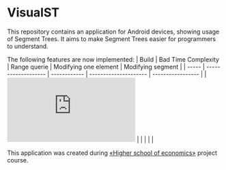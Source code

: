 # VisualST

This repository contains an application for Android devices, showing usage of Segment Trees. It aims to make Segment Trees easier for programmers to understand.

The following features are now implemented:
| Build | Bad Time Complexity | Range querie | Modifying one element | Modifying segment |
| ----- | ------------------- | ------------ | --------------------- | ----------------- |
| ![equation](https://latex.codecogs.com/gif.latex?O(n)) |  |  |  | |

This application was created during
[&laquo;Higher school of economics&raquo;](https://www.hse.ru/ba/se/) project course.
